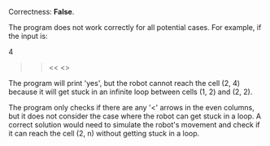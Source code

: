 Correctness: **False**.

The program does not work correctly for all potential cases. For example, if the input is:

4
>><<
>><>

The program will print 'yes', but the robot cannot reach the cell (2, 4) because it will get stuck in an infinite loop between cells (1, 2) and (2, 2).

The program only checks if there are any '<' arrows in the even columns, but it does not consider the case where the robot can get stuck in a loop. A correct solution would need to simulate the robot's movement and check if it can reach the cell (2, n) without getting stuck in a loop.